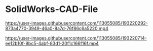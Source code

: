 # SolidWorks-CAD-File



https://user-images.githubusercontent.com/113055085/193220292-873a4770-3949-46a0-8a7d-76f86c6a5220.mp4


https://user-images.githubusercontent.com/113055085/193220714-ee12b10f-9bc5-4abf-83d1-20f1c166f16f.mp4

